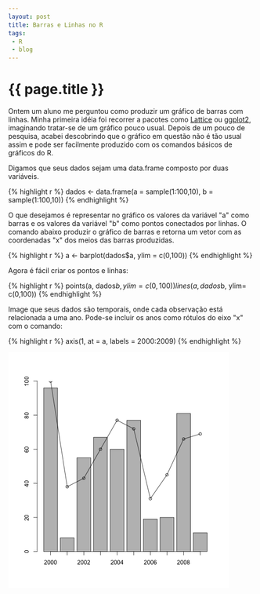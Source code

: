 ```yaml
---
layout: post
title: Barras e Linhas no R
tags: 
 - R
 - blog
---
```


{{ page.title }}
================

Ontem um aluno me perguntou como produzir um gráfico de barras com
linhas. Minha primeira idéia foi recorrer a pacotes como
[Lattice](http://cran.r-project.org/web/packages/lattice/) ou
[ggplot2](http://had.co.nz/ggplot2/), imaginando tratar-se de um
gráfico pouco usual. Depois de um pouco de pesquisa, acabei
descobrindo que o gráfico em questão não é tão usual assim e pode ser
facilmente produzido com os comandos básicos de gráficos do R. 

Digamos que seus dados sejam uma data.frame composto por duas
variáveis.

{% highlight r %}
dados <- data.frame(a = sample(1:100,10), b = sample(1:100,10))
{% endhighlight %}

O que desejamos é representar no gráfico os valores da variável "a"
como barras e os valores da variável "b" como pontos conectados por
linhas. O comando abaixo produzir o gráfico de barras e retorna um
vetor com as coordenadas "x" dos meios das barras produzidas.

{% highlight r %}
a <- barplot(dados$a, ylim = c(0,100))
{% endhighlight %}

Agora é fácil criar os pontos e linhas:

{% highlight r %}
points(a, dados$b, ylim= c(0,100))
lines(a, dados$b, ylim= c(0,100))
{% endhighlight %}

Image que seus dados são temporais, onde cada observação está
relacionada a uma ano. Pode-se incluir os anos como rótulos do eixo
"x" com o comando:

{% highlight r %}
axis(1, at = a, labels = 2000:2009)
{% endhighlight %}

![bar-and-line](/images/2010-11-18-fig.png "bar and line")

